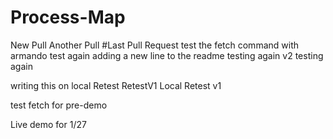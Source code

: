 # Process-Map
New  Pull
Another Pull
#Last Pull Request
test the fetch command with armando
test again
adding a new line to the readme
testing again v2
testing again

writing this on local
Retest
RetestV1 Local
Retest v1

test fetch for pre-demo

Live demo for 1/27

